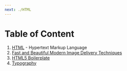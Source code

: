 ```yaml
---
next: ./HTML
---
```


# Table of Content

1. [HTML](./HTML) - Hypertext Markup Language
2. [Fast and Beautiful Modern Image Delivery Techniques](./Fast%20and%20Beautiful%20Modern%20Image%20Delivery%20Techniques)
3. [HTML5 Boilerplate](./HTML5%20Boilerplate)
4. [Typography](./Typography/Typography)
